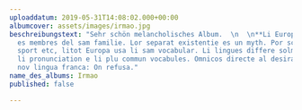 ```yaml
---
uploaddatum: 2019-05-31T14:08:02.000+00:00
albumcover: assets/images/irmao.jpg
beschreibungstext: "Sehr schön melancholisches Album.  \n  \n**Li Europan lingues**
  es membres del sam familie. Lor separat existentie es un myth. Por scientie, musica,
  sport etc, litot Europa usa li sam vocabular. Li lingues differe solmen in li grammatica,
  li pronunciation e li plu commun vocabules. Omnicos directe al desirabilite de un
  nov lingua franca: On refusa."
name_des_albums: Irmao
published: false

---
```

